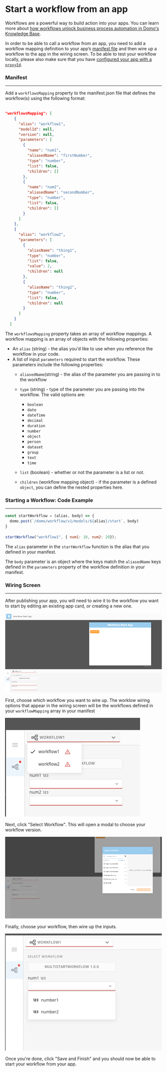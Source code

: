 # Start a workflow from an app

Workflows are a powerful way to build action into your apps. You can learn more about [how workflows unlock business process automation in Domo's Knowledge Base](https://domo-support.domo.com/s/article/000005108?language=en_US).

In order to be able to call a workflow from an app, you need to add a workflow mapping definition to your app’s [manifest file](manifest.md) and then wire up a workflow to the app in the wiring screen. To be able to test your workflow locally, please also make sure that you have [configured your app with a `proxyId`](manifest.md#getting-a-proxyid-advanced).

### Manifest
---
Add a `workflowsMapping` property to the manifest.json file that defines the workflow(s) using the following format:

```json

"workflowsMapping": [
    {
      "alias": "workflow1",
      "modelId": null,
      "version": null,
      "parameters": [
        {
          "name": "num1",
          "aliasedName": "firstNumber",
          "type": "number",
          "list": false,
          "children": []
        },
        {
          "name": "num2",
          "aliasedName": "secondNumber",
          "type": "number",
          "list": false,
          "children": []
        }
      ]
    },
    {
      "alias": "workflow2",
      "parameters": [
        {
          "aliasName": "thing1",
          "type": "number",
          "list": false,
          "value": 2,
          "children": null
        },
        {
          "aliasName": "thing2",
          "type": "number",
          "list": false,
          "children": null
        }
      ]
    }
  ]

```

The `workflowsMapping` property takes an array of workflow mappings. A workflow mapping is an array of objects with the following properties:

- An `alias` (string) - the alias you'd like to use when you reference the workflow in your code.
- A list of input `parameters` required to start the workflow. These parameters include the following properties:
  - `aliasedName`(string) - the alias of the parameter you are passing in to the workflow
  - `type` (string) - type of the parameter you are passing into the workflow. The valid options are:
    - `boolean`
    - `date`
    - `dateTime`
    - `decimal`
    - `duration`
    - `number`
    - `object`
    - `person`
    - `dataset`
    - `group`
    - `text`
    - `time`

  - `list` (boolean) - whether or not the parameter is a list or not.
  - `children` (workflow mapping object) - if the parameter is a defined `object`, you can define the nested properties here.


### Starting a Workflow: Code Example
---
```js
const startWorkflow = (alias, body) => {
  domo.post(`/domo/workflow/v1/models/${alias}/start`, body)
}

startWorkflow("workflow1", { num1: 10, num2: 20});

```

The `alias` parameter in the `startWorkflow` function is the alias that you defined in your manifest. 

The `body` parameter is an object where the keys match the `aliasedName` keys defined in the `parameters` property of the workflow definition in your manifest. 


### Wiring Screen
---
After publishing your app, you will need to wire it to the workflow you want to start by editing an existing app card, or creating a new one.

![image.png](../../../../assets/images/image-90.png)

First, choose which workflow you want to wire up. The worklow wiring options that appear in the wiring screen will be the workflows defined in your `workflowMapping` array in your manifest

![image.png](../../../../assets/images/image-92.png)

Next, click "Select Workflow". This will open a modal to choose your workflow version.

![image.png](../../../../assets/images/image-94.png)


Finally, choose your workflow, then wire up the inputs.

![image.png](../../../../assets/images/image-96.png)


Once you're done, click "Save and Finish" and you should now be able to start your workflow from your app.
